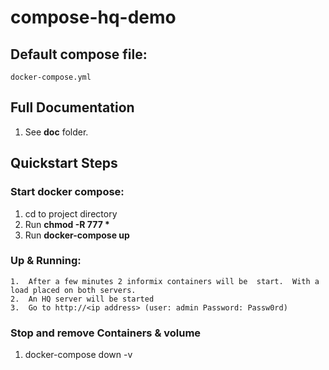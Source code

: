# compose-hq-demo

## Default compose file:
    docker-compose.yml

## Full Documentation
1.  See __doc__ folder.


## Quickstart Steps

### Start docker compose:
1.  cd to project directory 
2.  Run __chmod -R 777 *__
3.  Run __docker-compose up__ 

### Up & Running:
    1.  After a few minutes 2 informix containers will be  start.  With a load placed on both servers.
    2.  An HQ server will be started 
    3.  Go to http://<ip address> (user: admin Password: Passw0rd) 

### Stop and remove Containers & volume
1.  docker-compose down -v


